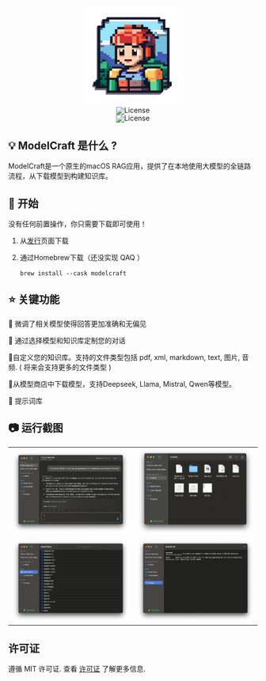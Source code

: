 <div align="center"><img alt="ModelCraft" height="200px" src="./logo.png" /></div>

<div align="center" style="line-height: 1;">
  <a href="README.md" style="margin: 2px;">
    <img alt="License" src="https://img.shields.io/badge/lang-English-blue.svg" style="display: inline-block; vertical-align: middle;"/>
  </a>  
</div>
<div align="center" style="line-height: 1;">
  <a href="https://github.com/zhang-hongshen/ModelCraft/LICENSE" style="margin: 2px;">
    <img alt="License" src="https://img.shields.io/badge/License-MIT-f5de53?&color=f5de53" style="display: inline-block; vertical-align: middle;"/>
  </a>  
</div>

## 💡 ModelCraft 是什么 ?

ModelCraft是一个原生的macOS RAG应用，提供了在本地使用大模型的全链路流程，从下载模型到构建知识库。

##  🚀  开始

没有任何前置操作，你只需要下载即可使用！

1. 从[发行](https://github.com/zhang-hongshen/ModelCraft/releases)页面下载

2. 通过Homebrew下载（还没实现 QAQ ）

   ```shell
   brew install --cask modelcraft
   ```

## :star:  关键功能

🍩 微调了相关模型使得回答更加准确和无偏见

🍔 通过选择模型和知识库定制您的对话

🍞自定义您的知识库。支持的文件类型包括 pdf, xml, markdown, text, 图片, 音频. ( 将来会支持更多的文件类型 )

🍰从模型商店中下载模型，支持Deepseek, Llama, Mistral, Qwen等模型。

🥜 提示词库

## :camera: 运行截图

<table>
  <tr>
    <td>
      <picture>
        <source media="(prefers-color-scheme: dark)" srcset="./assets/chat_dark.png">
        <source media="(prefers-color-scheme: light)" srcset="./assets/chat_light.png">
        <img src="./assets/chat_dark.png" alt="chat">
      </picture>
    </td>
    <td>
      <picture>
        <source media="(prefers-color-scheme: dark)" srcset="./assets/knowledge_base_dark.png">
        <source media="(prefers-color-scheme: light)" srcset="./assets/knowledge_base_light.png">
        <img src="./assets/knowledge_base_dark.png" alt="knowledge_base">
      </picture>
    </td>
  </tr>
  <tr>
    <td>
      <picture>
        <source media="(prefers-color-scheme: dark)" srcset="./assets/model_store_dark.png">
        <source media="(prefers-color-scheme: light)" srcset="./assets/model_store_light.png">
        <img src="./assets/model_store_dark.png" alt="model_store">
      </picture>
    </td>
    <td>
      <picture>
        <source media="(prefers-color-scheme: dark)" srcset="./assets/prompt_library_dark.png">
        <source media="(prefers-color-scheme: light)" srcset="./assets/prompt_library_light.png">
        <img src="./assets/prompt_library_dark.png" alt="prompt_library">
      </picture>
    </td>
  </tr>
</table>


## 许可证

遵循 MIT 许可证. 查看 [许可证](./LICENSE) 了解更多信息.

